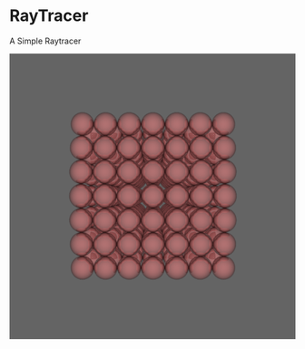 # RayTracer
A Simple Raytracer

![Sample Image](https://raw.githubusercontent.com/ArvinSKushwaha/RayTracer/master/bitmapImage.bmp)
